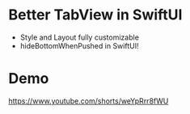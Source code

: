 # Better TabView in SwiftUI
* Style and Layout fully customizable
* hideBottomWhenPushed in SwiftUI!

# Demo
https://www.youtube.com/shorts/weYpRrr8fWU
